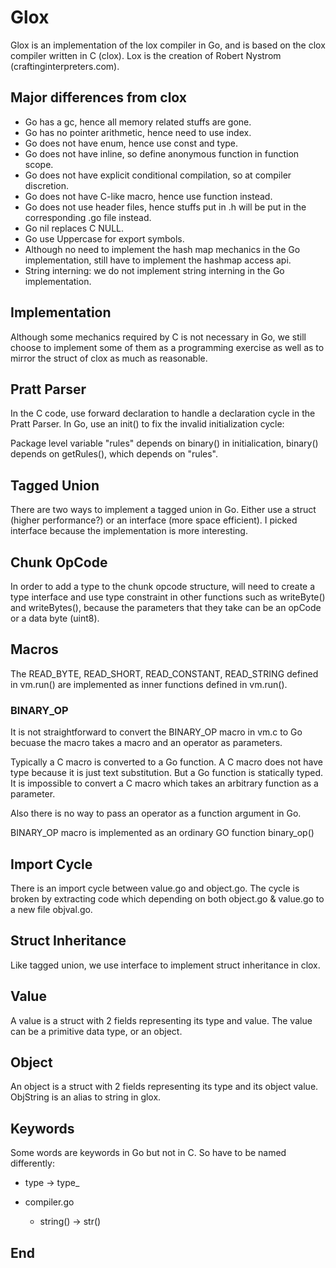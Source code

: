 # Glox

Glox is an implementation of the lox compiler in Go, and is based on the clox compiler written in C (clox).  Lox is the creation of Robert Nystrom (craftinginterpreters.com).

## Major differences from clox
  - Go has a gc, hence all memory related stuffs are gone.
  - Go has no pointer arithmetic, hence need to use index.
  - Go does not have enum, hence use const and type.
  - Go does not have inline, so define anonymous function in function scope.
  - Go does not have explicit conditional compilation, so at compiler discretion.
  - Go does not have C-like macro, hence use function instead.
  - Go does not use header files, hence stuffs put in .h will be put in the corresponding .go file instead.
  - Go nil replaces C NULL.
  - Go use Uppercase for export symbols.
  - Although no need to implement the hash map mechanics in the Go implementation, still have to implement the hashmap access api.
  - String interning: we do not implement string interning in the Go implementation.

## Implementation

Although some mechanics required by C is not necessary in Go, we still choose to implement some of them as a programming exercise as well as to mirror the struct of clox as much as reasonable.

## Pratt Parser

In the C code, use forward declaration to handle a declaration cycle in the Pratt Parser.  In Go, use an init() to fix the invalid initialization cycle:

Package level variable "rules" depends on binary() in initialication, binary() depends on getRules(), which depends on "rules".

## Tagged Union

There are two ways to implement a tagged union in Go.  Either use a struct (higher performance?) or an interface (more space efficient).  I picked interface because the implementation is more interesting.

## Chunk OpCode

In order to add a type to the chunk opcode structure, will need to create a type interface and use type constraint in other functions such as writeByte() and writeBytes(), because the parameters that they take can be an opCode or a data byte (uint8).

## Macros

The READ_BYTE, READ_SHORT, READ_CONSTANT, READ_STRING  defined in vm.run() are implemented as inner functions defined in vm.run().

### BINARY_OP

It is not straightforward to convert the BINARY_OP macro in vm.c to Go becuase the macro takes a macro and an operator as parameters.  

Typically a C macro is converted to a Go function.  A C macro does not have type because it is just text substitution.  But a Go function is statically typed.  It is impossible to convert a C macro which takes an arbitrary function as a parameter.

Also there is no way to pass an operator as a function argument in Go.

BINARY_OP macro is implemented as an ordinary GO function binary_op()

## Import Cycle

There is an import cycle between value.go and object.go.  The cycle is broken by extracting code which depending on both object.go & value.go to a new file objval.go.

## Struct Inheritance

Like tagged union, we use interface to implement struct inheritance in clox.

## Value

A value is a struct with 2 fields representing its type and value.  The value can be a primitive data type, or an object.

## Object

An object is a struct with 2 fields representing its type and its object value.  ObjString is an alias to string in glox.

## Keywords

Some words are keywords in Go but not in C.  So have to be named differently:

  - type -> type_

  - compiler.go
    - string() -> str()

## End
